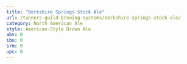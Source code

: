 ```yaml
---
title: "Berkshire Springs Stock Ale"
url: /tunners-guild-brewing-systems/berkshire-springs-stock-ale/
category: North American Ale
style: American-Style Brown Ale
abv: 0
ibu: 0
srm: 0
upc: 0
---
```


